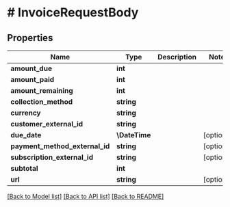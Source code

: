 # # InvoiceRequestBody

## Properties

Name | Type | Description | Notes
------------ | ------------- | ------------- | -------------
**amount_due** | **int** |  |
**amount_paid** | **int** |  |
**amount_remaining** | **int** |  |
**collection_method** | **string** |  |
**currency** | **string** |  |
**customer_external_id** | **string** |  |
**due_date** | **\DateTime** |  | [optional]
**payment_method_external_id** | **string** |  | [optional]
**subscription_external_id** | **string** |  | [optional]
**subtotal** | **int** |  |
**url** | **string** |  | [optional]

[[Back to Model list]](../../README.md#models) [[Back to API list]](../../README.md#endpoints) [[Back to README]](../../README.md)
